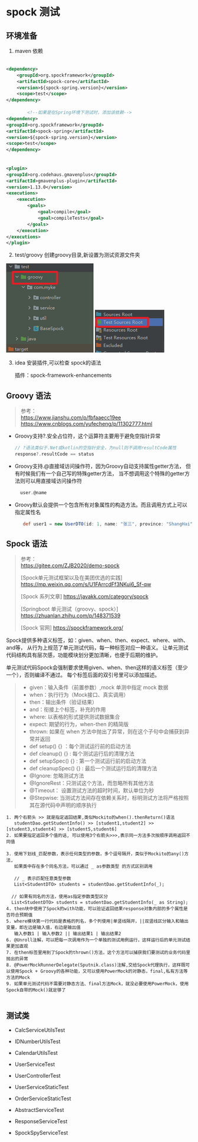 # spock 测试

## 环境准备

1. maven 依赖

```xml

<dependency>
    <groupId>org.spockframework</groupId>
    <artifactId>spock-core</artifactId>
    <version>${spock-spring.version}</version>
    <scope>test</scope>
</dependency>

        <!--如果是在Spring环境下测试时，添加该依赖-->
<dependency>
<groupId>org.spockframework</groupId>
<artifactId>spock-spring</artifactId>
<version>${spock-spring.version}</version>
<scope>test</scope>
</dependency>


<plugin>
<groupId>org.codehaus.gmavenplus</groupId>
<artifactId>gmavenplus-plugin</artifactId>
<version>1.13.0</version>
<executions>
    <execution>
        <goals>
            <goal>compile</goal>
            <goal>compileTests</goal>
        </goals>
    </execution>
</executions>
</plugin>
```

2. test/groovy 创建groovy目录,新设置为测试资源文件夹
   
![](./doc/img/2.png)
![](./doc/img/1.png)

3. idea 安装插件,可以检查 spock的语法
   
   插件：spock-framework-enhancements


## Groovy 语法
> 参考：<br/>
> https://www.jianshu.com/p/fbfaaecc19ee
> https://www.cnblogs.com/yufecheng/p/11302777.html

- Groovy支持?.安全占位符，这个运算符主要用于避免空指针异常
  ```groovy
  // ?语法类似于.Net或kotlin的空指针安全，为null则不调用resultCode属性
  response?.resultCode == status
  ```
- Groovy支持.@直接域访问操作符，因为Groovy自动支持属性getter方法，
  但有时候我们有一个自己写的特殊getter方法，
  当不想调用这个特殊的getter方法则可以用直接域访问操作符
  ```groovy
    user.@name
  ```
- Groovy默认会提供一个包含所有对象属性的构造方法。而且调用方式上可以指定属性名
  ```groovy
     def user1 = new UserDTO(id: 1, name: "张三", province: "ShangHai")
  ```  

## Spock 语法
> 参考：<br/>
> https://gitee.com/ZJB2020/demo-spock
> 
> [Spock单元测试框架以及在美团优选的实践] https://mp.weixin.qq.com/s/U1FArrcdFf3NKui6_Sf-qw
> 
> [Spock 系列文章] https://javakk.com/category/spock
> 
> [Springboot 单元测试（groovy、spock）] https://zhuanlan.zhihu.com/p/148371539
> 
> [Spock 官网] https://spockframework.org/

Spock提供多种语义标签，如：given、when、then、expect、where、with、and等，
从行为上规范了单元测试代码，每一种标签对应一种语义。
让单元测试代码结构具有层次感，功能模块划分更加清晰，也便于后期的维护。

单元测试代码Spock会强制要求使用given、when、then这样的语义标签（至少一个），否则编译不通过。
每个标签后面的双引号里可以添加描述。
> - given：输入条件（前置参数）,mock 单测中指定 mock 数据
> - when：执行行为（Mock接口、真实调用）
> - then：输出条件（验证结果）
> - and：衔接上个标签，补充的作用
> - where: 以表格的形式提供测试数据集合
> - expect: 期望的行为，when-then 的精简版
> - thrown: 如果在 when 方法中抛出了异常，则在这个子句中会捕获到异常并返回
> - def setup() {} ：每个测试运行前的启动方法
> - def cleanup() {} : 每个测试运行后的清理方法
> - def setupSpec() {} : 第一个测试运行前的启动方法
> - def cleanupSpec() {} : 最后一个测试运行后的清理方法
> - @Ignore: 忽略测试方法
> - @IgnoreRest：只测试这个方法，而忽略所有其他方法
> - @Timeout： 设置测试方法的超时时间，默认单位为秒
> - @Stepwise: 当测试方法间存在依赖关系时，标明测试方法将严格按照其在源代码中声明的顺序执行

```
1. 两个右箭头 >> 就是指定返回结果,类似Mockito的when().thenReturn()语法
   studentDao.getStudentInfo() >> [student1,student2] >> [student3,student4] >> [student5,student6]
2. 如果要指定返回多个值的话, 可以使用3个右箭头>>>,表示同一方法多次按顺序调用返回不同值
   
3. 使用下划线_匹配参数，表示任何类型的参数，多个逗号隔开，类似于Mockito的any()方法,
   如果类中存在多个同名方法，可以通过 _ as参数类型 的方式区别调用  
   
   // _ 表示匹配任意类型参数
   List<StudentDTO> students = studentDao.getStudentInfo(_);

  // 如果有同名的方法，使用as指定参数类型区分
  List<StudentDTO> students = studentDao.getStudentInfo(_ as String); 
4. then块中使用了Spock的with功能，可以验证返回结果response对象内部的多个属性是否符合预期值  
5. where模块第一行代码是表格的列名，多个列使用|单竖线隔开，||双竖线区分输入和输出变量，即左边是输入值，右边是输出值
   输入参数1 | 输入参数2 || 输出结果1 | 输出结果2
6. @Unroll注解，可以把每一次调用作为一个单独的测试用例运行，这样运行后的单元测试结果更加直观   
7. 在then标签里用到了Spock的thrown()方法，这个方法可以捕获我们要测试的业务代码里抛出的异常
8. @PowerMockRunnerDelegate(Sputnik.class)注解,交给Spock代理执行，这样既可以使用Spock + Groovy的各种功能，又可以使用PowerMock的对静态，final,私有方法等方法的Mock
9. 如果单元测试代码不需要对静态方法、final方法Mock，就没必要使用PowerMock，使用Spock自带的Mock()就足够了 
   
```



## 测试类

- CalcServiceUtilsTest
- IDNumberUtilsTest
- CalendarUtilsTest

- UserServiceTest
- UserControllerTest  
- UserServiceStaticTest
- OrderServiceStaticTest
- AbstractServiceTest
- ResponseServiceTest
- SpockSpyServiceTest




